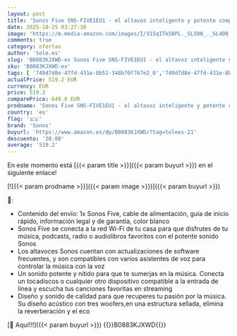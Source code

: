 ```yaml
---
layout: post
title: 'Sonos Five SNS-FIVE1EU1 - el altavoz inteligente y potente compatible con AirPlay de Apple en dispositivos iOS  color blanco'
date: 2025-10-25 03:27:10
image: 'https://m.media-amazon.com/images/I/315qITk50PL._SL500_._SL400_.jpg'
comments: true
category: ofertas
author: 'tole.es'
slug: 'B0883KJXWD-es Sonos Five SNS-FIVE1EU1 - el altavoz inteligente y potente...'
sku: 'B0883KJXWD-es'
tags: [ '749d7d8e-47fd-431e-8b51-348b70f767e2_0','749d7d8e-47fd-431e-8b51-348b70f767e2_9101','749d7d8e-47fd-431e-8b51-348b70f767e2_9801','Accesorios de audio y vídeo portátil','Altavoces portátiles Bluetooth','Altavoces portátiles y altavoces con puerto dock','Arborist Merchandising Root','Audio y vídeo portátil','Electrónica','Self Service','Special Features Stores','Top Brands Speakers Selection','Top brands in Electronics','apple','sonos','🇪🇸', ]
actualPrice: 519.2 EUR
currency: EUR
price: 519.2
comparePrice: 649.0 EUR
prodname: 'Sonos Five SNS-FIVE1EU1 - el altavoz inteligente y potente compatible con AirPlay de Apple en dispositivos iOS  color blanco'
country: 'es'
flag: '🇪🇸'
brand: 'Sonos'
buyurl: 'https://www.amazon.es/dp/B0883KJXWD/?tag=tolees-21'
descuento: '20.00'
average: '519.2'
---
```


En este momento está [{{< param title >}}]({{< param buyurl >}}) en el siguiente enlace!

[![{{< param prodname >}}]({{< param image >}})]({{< param buyurl >}})

🔎:

- Contenido del envío: 1x Sonos Five, cable de alimentación, guía de inicio rápido, información legal y de garantía, color blanco
- Sonos Five se conecta a la red Wi-Fi de tu casa para que disfrutes de tu música, podcasts, radio o audiolibros favoritos con el potente sonido Sonos
- Los altavoces Sonos cuentan con actualizaciones de software frecuentes, y son compatibles con varios asistentes de voz para controlar la música con la voz
- Un sonido potente y nítido para que te sumerjas en la música. Conecta un tocadiscos o cualquier otro dispositivo compatible a la entrada de línea y escucha tus canciones favoritas en streaming
- Diseño y sonido de calidad para que recuperes tu pasión por la música. Su diseño acústico con tres woofers,en una estructura sellada, elimina la reverberación y el eco

[🛒 Aquí!!!]({{< param buyurl >}})
{{<world>}}B0883KJXWD{{</world>}}

